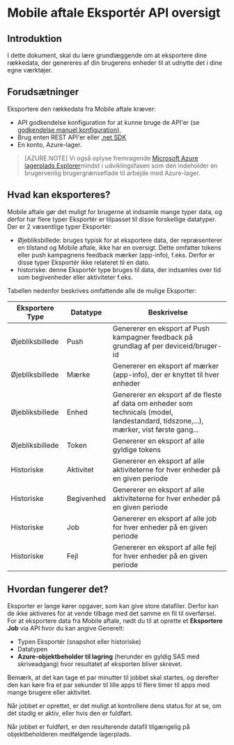 <properties
    pageTitle="Mobile aftale Eksportér API oversigt"
    description="Få grundlæggende oplysninger om at eksportere dine rækkedata, der genereres af din brugerens enheder til at udnytte det i dine egne værktøjer"
    services="mobile-engagement"
    documentationCenter="mobile"
    authors="kpiteira"
    manager="erikre"
    editor=""/>

<tags
    ms.service="mobile-engagement"
    ms.devlang="na"
    ms.topic="article"
    ms.tgt_pltfrm="mobile-multiple"
    ms.workload="mobile"
    ms.date="04/26/2016"
    ms.author="kpiteira"/>

# <a name="mobile-engagement-export-api-overview"></a>Mobile aftale Eksportér API oversigt

## <a name="introduction"></a>Introduktion

I dette dokument, skal du lære grundlæggende om at eksportere dine rækkedata, der genereres af din brugerens enheder til at udnytte det i dine egne værktøjer.

## <a name="pre-requisites"></a>Forudsætninger

Eksportere den rækkedata fra Mobile aftale kræver:

- API godkendelse konfiguration for at kunne bruge de API'er (se [godkendelse manuel konfiguration](mobile-engagement-api-authentication-manual.md)),
- Brug enten REST API'er eller [.net SDK](mobile-engagement-dotnet-sdk-service-api.md)
- En konto, Azure-lager.

>[AZURE.NOTE] Vi også oplyse fremragende [Microsoft Azure lagerplads Explorer](http://storageexplorer.com/)mindst i udviklingsfasen som den indeholder en brugervenlig brugergrænseflade til arbejde med Azure-lager.

## <a name="what-can-be-exported"></a>Hvad kan eksporteres?

Mobile aftale gør det muligt for brugerne at indsamle mange typer data, og derfor har flere typer Eksportér er tilpasset til disse forskellige datatyper.
Der er 2 væsentlige typer Eksportér:

- Øjebliksbillede: bruges typisk for at eksportere data, der repræsenterer en tilstand og Mobile aftale, ikke har en oversigt. Dette omfatter tokens eller push kampagnens feedback mærker (app-info), f.eks. Derfor er disse typer Eksportér ikke relateret til en dato.
- historiske: denne Eksportér type bruges til data, der indsamles over tid som begivenheder eller aktiviteter f.eks.

Tabellen nedenfor beskrives omfattende alle de mulige Eksporter:

| Eksportere Type | Datatype | Beskrivelse                                                                                                                                 |
|-------------|-----------|---------------------------------------------------------------------------------------------------------------------------------------------|
| Øjebliksbillede    | Push      | Genererer en eksport af Push kampagner feedback på grundlag af per deviceid/bruger-id                                                              |
| Øjebliksbillede    | Mærke       | Genererer en eksport af mærker (app-info), der er knyttet til hver enheder                                                                       |
| Øjebliksbillede    | Enhed    | Genererer en eksport af de fleste af data om enheder som technicals (model, landestandard, tidszone,...), mærker, vist første gang... |
| Øjebliksbillede    | Token     | Genererer en eksport af alle gyldige tokens                                                                                                 |
| Historiske  | Aktivitet  | Genererer en eksport af alle aktiviteterne for hver enheder på en given periode                                                           |
| Historiske  | Begivenhed     | Genererer en eksport af alle aktiviteterne for hver enheder på en given periode                                                           |
| Historiske  | Job       | Genererer en eksport af alle job for hver enheder på en given periode                                                                 |
| Historiske  | Fejl     | Genererer en eksport af alle fejl for hver enheder på en given periode                                                               |

## <a name="how-does-it-work"></a>Hvordan fungerer det?

Eksporter er lange kører opgaver, som kan give store datafiler. Derfor kan de ikke aktiveres for at vende tilbage med det samme en fil til overførsel.
For at eksportere data fra Mobile aftale, nødt du til at oprette et **Eksportere Job** via API hvor du kan angive Generelt:

- Typen Eksportér (snapshot eller historiske)
- Datatypen
- **Azure-objektbeholder til lagring** (herunder en gyldig SAS med skriveadgang) hvor resultatet af eksporten bliver skrevet.

Bemærk, at det kan tage et par minutter til jobbet skal startes, og derefter den kan køre fra et par sekunder til lille apps til flere timer til apps med mange brugere eller aktivitet.

Når jobbet er oprettet, er det muligt at kontrollere dens status for at se, om det stadig er aktiv, eller hvis den er fuldført.

Når jobbet er fuldført, er den resulterende datafil tilgængelig på objektbeholderen medfølgende lagerplads.
